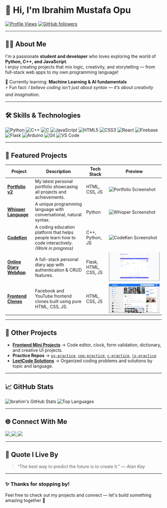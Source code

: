 # 👋 Hi, I'm Ibrahim Mustafa Opu

[![Profile Views](https://komarev.com/ghpvc/?username=ibrahim787898m&color=blue)](https://github.com/ibrahim787898m)
[![GitHub followers](https://img.shields.io/github/followers/ibrahim787898m?label=Follow&style=social)](https://github.com/ibrahim787898m)

---

## 👨‍💻 About Me
I'm a passionate **student and developer** who loves exploring the world of **Python, C++, and JavaScript**.  
I enjoy creating projects that mix logic, creativity, and storytelling — from full-stack web apps to my own programming language!  

🌱 Currently learning: **Machine Learning & AI fundamentals**  
⚡ Fun fact: *I believe coding isn’t just about syntax — it’s about creativity and imagination.*

---

## 🛠️ Skills & Technologies

![Python](https://img.shields.io/badge/-Python-3776AB?style=flat&logo=python&logoColor=white)
![C++](https://img.shields.io/badge/-C++-00599C?style=flat&logo=c%2B%2B&logoColor=white)
![C](https://img.shields.io/badge/-C-A8B9CC?style=flat&logo=c&logoColor=black)
![JavaScript](https://img.shields.io/badge/-JavaScript-F7DF1E?style=flat&logo=javascript&logoColor=black)
![HTML5](https://img.shields.io/badge/-HTML5-E34F26?style=flat&logo=html5&logoColor=white)
![CSS3](https://img.shields.io/badge/-CSS3-1572B6?style=flat&logo=css3&logoColor=white)
![React](https://img.shields.io/badge/-React-61DAFB?style=flat&logo=react&logoColor=black)
![Firebase](https://img.shields.io/badge/-Firebase-FFCA28?style=flat&logo=firebase&logoColor=black)
![Flask](https://img.shields.io/badge/-Flask-000000?style=flat&logo=flask&logoColor=white)
![Arduino](https://img.shields.io/badge/-Arduino-00979D?style=flat&logo=arduino&logoColor=white)
![Git](https://img.shields.io/badge/-Git-F05032?style=flat&logo=git&logoColor=white)
![VS Code](https://img.shields.io/badge/-VS%20Code-007ACC?style=flat&logo=visualstudiocode&logoColor=white)

---

## 📂 Featured Projects

| Project | Description | Tech Stack | Preview |
|----------|--------------|-------------|----------|
| **[Portfolio v2](https://github.com/ibrahim787898m/portfolio-v2)** | My latest personal portfolio showcasing all projects and achievements. | HTML, CSS, JS | ![Portfolio Screenshot](https://raw.githubusercontent.com/ibrahim787898m/portfolio-v2/main/screenshot.png) |
| **[Whisper Language](https://github.com/ibrahim787898m/whisper-lang)** | A unique programming language with conversational, natural syntax. | Python | ![Whisper Screenshot](https://raw.githubusercontent.com/ibrahim787898m/whisper-lang/main/screenshot.png) |
| **[CodeKen](https://github.com/ibrahim787898m/codeken)** | A coding education platform that helps people learn how to code interactively. *(Work in progress)* | C++, Python, JS | ![CodeKen Screenshot](https://raw.githubusercontent.com/ibrahim787898m/codeken/main/screenshot.png) |
| **[Online Diary WebApp](https://github.com/ibrahim787898m/diary-webapp)** | A full-stack personal diary app with authentication & CRUD features. | Flask, HTML, CSS, JS | ![Diary Screenshot](https://raw.githubusercontent.com/ibrahim787898m/diary-webapp/master/screenshot.png) |
| **[Frontend Clones](https://github.com/ibrahim787898m/frontend-clones)** | Facebook and YouTube frontend clones built using pure HTML, CSS, JS. | HTML, CSS, JS | ![Clone Screenshot](https://raw.githubusercontent.com/ibrahim787898m/frontend-clones/main/screenshot.png) |

---

## 🔹 Other Projects

- **[Frontend Mini Projects](https://github.com/ibrahim787898m/frontend-projects)** → Code editor, clock, form validation, dictionary, and creative UI projects.  
- **Practice Repos** → [`py-practice`](https://github.com/ibrahim787898m/py-practice), [`cpp-practice`](https://github.com/ibrahim787898m/cpp-practice), [`c-practice`](https://github.com/ibrahim787898m/c-practice), [`js-practice`](https://github.com/ibrahim787898m/js-practice)  
- **[LeetCode Solutions](https://github.com/ibrahim787898m/leetcode-solutions)** → Organized coding problems and solutions by topic and language.

---

## 📈 GitHub Stats

![Ibrahim's GitHub Stats](https://github-readme-stats.vercel.app/api?username=ibrahim787898m&show_icons=true&theme=radical&count_private=true)
![Top Languages](https://github-readme-stats.vercel.app/api/top-langs/?username=ibrahim787898m&layout=compact&theme=radical&cache_seconds=1800)

---

## 🌐 Connect With Me

<a href="https://v2.ibrahimmustafaopu.com/" target="_blank">
  <img src="https://img.shields.io/badge/Portfolio-%230077B5.svg?style=for-the-badge&logo=google-chrome&logoColor=white" />
</a>
<a href="mailto:ibrahimmustafa787898@gmail.com">
  <img src="https://img.shields.io/badge/Email-%23EA4335.svg?style=for-the-badge&logo=gmail&logoColor=white" />
</a>
<a href="https://www.linkedin.com/in/ibrahim787898m/" target="_blank">
  <img src="https://img.shields.io/badge/LinkedIn-%230A66C2.svg?style=for-the-badge&logo=linkedin&logoColor=white" />
</a>

---

## 💬 Quote I Live By
> “The best way to predict the future is to create it.” — *Alan Kay*

---

### ✨ Thanks for stopping by!
Feel free to check out my projects and connect — let's build something amazing together 🚀
